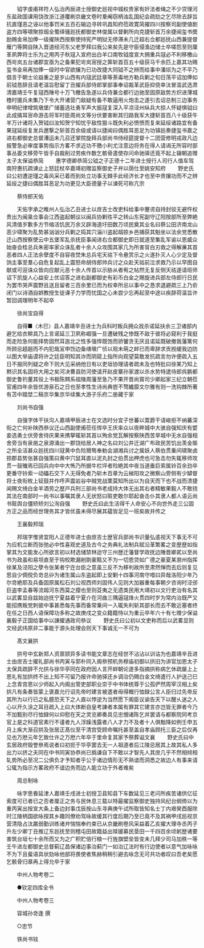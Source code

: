 <!-- { "loadSidebar": true } -->
　　钺字虔甫祥符人弘治丙辰进士授御史廵视中城权贵家有奸法者绳之不少贷理河东盐政国课用饶改浙江道覆刷京畿文卷时羣阉窃柄浊乱国纪会疏劾之乞尽除去辞旨抗直瑾恶之诬以他事罚米五百石输边寻转巩昌知府莅政寛简擢四川按察司副使値剧盗方四等啸聚掠刼全蜀绎骚廵抚都御史林俊属以督剿所向克捷斩首万余捷闻玺书奬励赐金帛加俸一级擢陜西按察使持宪严明狱无停滞未几迁超右佥都廵抚山西兼提督雁门等闗自陕入晋道经河东父老罗拜曰我公来矣先是守臣侵渔边储士卒嗟怨至则厘革夙弊将士乐为之用丙子秋冦入宣府出白羊口南牧钺度宣大拥重兵冦必不利移檄山西岢岚五台诸郡宜亟为之备果犯岢岚宻授之筭斩首百五十级获马千余匹上嘉其功赐玺书金帛再加俸一级时中官欲攘为已功改捷大同钺不之辨而给事中潘埙为之不平乃倡言于朝士论益重之是岁山西有内冦武廷章等荼毒地方勒兵剿之旬日荡平诏加俸如前钺恳辞且请老温旨慰留丁丑擢兵部侍郎掌部事奉诏裁革武臣抑侥幸汰冒滥武选肃清嘉靖壬午复冦西陲号十万飞檄告急遂以兵侍兼佥都行边驰至固原敌势方炽进薄城橹时援兵未集乃下令大开诸营门敌疑有备不敢逼用火炮击之遂引去诏总制三边事务申明纪律增筑墩堡广储蓄选壮勇军声大振冦复深入平凉泾州纵兵大掠人怀疑惧钺曰此成擒耳宻命游击将军时臣周尚文等分伏要害断其归路我军大捷斩首百八十级获牛羊万计诸将入贺钺曰汝知贺宁知忧乎敌性狠斗既失利必愤愤而复来延绥诸路宜有备果冦延绥复发兵邀撃之斩首百余级或请以捷闻曰偶胜耳恶足为功镇廵奏捷玺书嘉之进右都御史总督漕运未几召还掌院旋拜兵部尚书侍经筵提督十二团营修明戎政凡边报警急必审度事势指示方畧不求近功不徼小利尤注意边将务在得人请谒无所容时部事丛委文移旁午皆手自裁削过劳疾作数乞骸骨遣使存问命驰驿还竟不起上辍朝追赠太子太保谥恭简
　　惠字德卿恭简公钺之子正德十二年进士授行人司行人值车驾南狩惠抗疏谏止上怒廷杖卒嘉靖初赠监察御史子弁以荫仕至姚安知府
　　野史氏曰公初遭逆瑾之毒风采已着而到处立功事无棘手此经济长才也至中贵攘功而不之辨延绥之捷曰偶胜耳恶足为功更见大臣德量子以谏死可称亢宗

　　蔡侍郎天佑

　　天佑字承之睢州人弘治乙丑进士以庻吉士改吏科给事中蹇谔自持封驳无避忤权贵出为闽臬佥事会江西盗起朝议以闽兵协剿徃平之转山东宪副守辽阳按部所至弊絶风清值岁歉多方节缩活饥民万余又辟海道圩田数万顷民奠其业名曰蔡公田济南龙山恶少啸聚为乱势甚汹汹分兵剿之捣其穴淄川盗起刼掠乡邑捕获其魁坐以法余党悉散迁山西按察使云中五堡军乱杀抚臣事闻进右佥都御史即日就道至集乱军谕以恩威众始奋会桂总兵朱密率家众诛乱者十余人众攻围其家几为所害冐白刃救之得解亷其首恶者四人正法余孽度不自容夜焚朱总兵宅天祜下令悬赏示之火遂扑灭人心少定及督饷主事至羣心自危复起乱上震怒命胡侍郎帅兵讨之众赴天祜前泣求救乃示以早图自献或可逭诛众皆向应献元恶十余人传首以示胁从者宥之帖然无复反侧天祜遂请班师诏下凯旋人心益安上优诏答之进右副都御史有彩币白金之赐旋进兵部左侍郎行日民为罢市哭声震野且送且留者三百余里已而为权幸所忌以事中之恳求退避疏三上乃俞闭门以诗酒自娯教授生徒课子力学而忧国之心未尝少忘再起至中途以疾辞荷温旨许暂回调理明年不起卒

　　徐尚宝自得

　　自得■〈木巳〉县人嘉靖辛丑进士为兵科时叛兵拥众戕杀诺延扶余三卫诸部内避乞给衣畊具乃上言诺延三卫夙称崛强一旦遭破残之惨既不敌于彼将必窥利于我挺而走险急何能择势固然耳迤北之性多强悍既饱而骄饕贪无厌且诺延既破撤我藩篱何所顾忌趦趄而不内犯哉冝申饬边备缮墩广侦以观未萌之衅已而卑辞求贡觊缓我边防以图大举庙谟将许之廷臣明知其诈而阴窥上指所向观望莫敢发抗疏言勿许便疏入五日不报同列疑之命下则大见采纳他日有以吏垣协理请者疏未及也特批曰徐某乃知上黙识其名固将大用之矣河决曹县防河使请开赵皮寨孙家渡以杀水势特遣侍郎呉鹏都御史鲁钓董其役上书极陈闗系祖陵周藩至急乃不果开晋尚寳司少卿起家三纪立朝莅官甫四年余皆优游泉石之日也至孝性生诗尚典鬯不骛纎靡文尔雅有则一洗钩棘所著有苫中踏埜二稿京华集京华续集大游子乐府二册藏于家

　　刘尚书自强

　　自强字体干扶沟人嘉靖甲辰进士在文选时分宜子世蕃以鬻爵干请峻拒不纳蕃深衔之亡何补陕西叅议迁山西副使甫莅任悍卒王庆率众以夜畔城中大骇自强知庆有嬖妾选勇士伏旁舍待庆果来携拏辄斩其首以殉余党瓦解按察陕西苦旱城中无水自强相舍旁当有泉凿之泉源涌出一郡饶给居人神之名曰刘公井迁湖广布政民苦饥出羡金赈之所全活甚众廵抚四川冦黄中负险猾骜奉勅会湖湘兵讨之属妖人蔡伯贯乗间啸聚卤掠郡县势张甚自强策曰黄中穴鼠耳直以泥丸封之伯贯出柙虎也可急击勿失辄移师攻贯一鼓殱焉已回兵向中中大怖乃所据牛栏坪者险絶其中夜当道垂巨索属铃百余劲卒更番守铃索一动礧石交下人无得免者乃斩木百章为云梯阳攻之微察山旁侧有少罅督将士夜衔枚上钲鼓并作呼声震岩谷中贼党战栗莫知所出以为自天而下也不战而溃捷闻赐文绮白金羊酒劳之歴戸兵刑三部尚书老成持大体无出其右者精敏果毅人不敢挠其法在南部时一尚书以事嘱其隶人无状怒曰赃吏敢尔耶起奋击仆其隶人都人语云尚书赃舆台僵矫矫刘公洵自强
　　野史氏曰此生活得千人命安心不向世外走三公固方正之品而经世理务其才皆优虽未得尽展其藴皆足见一班矣故并传之

　　王襄毅邦瑞

　　邦瑞字惟贤宜阳人正德年进士由庻吉士歴官兵部尚书识量弘逺视天下事无不可为应机立断而张弛必中性喜观史道及古今之务典礼法制兵赋沿革繁畧之变歴歴如指掌其为文能发心所欲言初以材选储禁林迨守三州歴迁藩督学政抚边陲晋卿貮以至尚书为政虽和易坦直至于钩校欺漏剜剟豪黠又不为一切恩贷如广德之豪夏某滁州指挥徐某及泾阳之孽令张某者宁迕台臣之意虽三反不为移判故所至肃然惮而去后则复见思自少倜傥负竒总丱为诸生属山东盗起即上安剿十四事河南守唶曰异哉洛阳少年乃尔竒絶耶及兵备固原属松石刘公视西师刘固伟人见则大加器重每事朝夕咨询时泾邠巨盗李孟春等流刼河东西莫之撄也至则芟夷之无遗类民用大靖初以文行吏治有名其以武畧显自兹始迨抚宁夏益着宁夏介在河曲三隅逼冦烽火贯四时岁为常内治既严又能招携叛党刺彼中事甚悉每先事而备常乗间一入辄失利斩其部长而去不敢近塞者终在任之日西人语保障功多称之故庚戌之变众籍籍恃以为重云卒年六十有七赠少保谥襄毅子正国给事中以諌擢通政司叅议
　　野史氏曰公初以文吏称而后以武畧显则文经武纬原非二事能于源头处理会则天下事诚无一不可为

　　髙文襄拱

　　拱号中玄新郑人资禀颕异多读书能文章志在经世不沾沾以训诂为也嘉靖辛丑进士由庻吉士擢礼部尚书丙寅与郭朴同入阁叅预机务穆庙初御以拱旧为讲官加恩太子太保具疏辞不允拱与徐华亭同在政府因人言开衅朝论遂多指摘拱称病乞休疏屡上上恩礼有加拱终不出上知不可留乃报许命驰驿还乡调治仍赐白金文绮遣行人护送己巳上念青宫恩以少师起入内阁出管吏部职业崇于中书体统尊于公孤俨然周宰汉相上矣拱凡有条奏皆蒙上褒嘉允行诏先帝时建言被遣者毋得概行恤録公言人臣归过先帝反其所为以行已之私臆恐天下之人直以悖逆为当然愿下阁臣议谕告天下以醒乆迷之人心以开久涂之耳目疏入上曰大体断自皇考諌者本属有罪其它建言亦岂皆无罪者今乃不加甄别尽行恤録何以仰慰在天之灵览卿奏具见忠悃诸陈乞并罢请与都察院同考京官上是之科道官素行不谨者九人浮躁浅露者八人才力不及者十人俱黜降如例壬申五月上疾大渐召拱及张居正髙仪至干清宫受顾命嘱托甚至盖自孝庙顾托三臣之后仅再见也万厯元年乞致仕许之万厯六年卒于里命复其家予祭葬谥文襄
　　野史氏曰中玄居政府毁誉叅焉说者曰初扼于华亭罢去无一人祖道者后江陵忌居其上故其私人多出力以挤之夫同在中书同寅协恭尚已撝谦自下不敢以才智先人其庻几乎不然相倾相轧势所必至况二公俱负才予知者乎公于诸边情形无不熟谙而洞悉之故边人有事来请公辄为指示方畧政府不谙边务而边人能立功于外者难矣

　　周总制咏

　　咏字思飬延津人嘉靖壬戌进士初授卫县知县下车数延见三老问所疾苦诸供亿征索度可已者已之否者厘正之务与民休息三载以特最擢监察御史独持风纪台纲倚以为重丙寅出按宣大条上备边封事戊辰按山东寻典庚午试所取皆知名士丁内艰癸酉服除时江陵柄国欲咏按其乡趣同僚劝驾咏故缓其行度后期乃至已竟不及其祸甲戌廵视京营清隐占汰羸弱勤训练诸弁惴惴奉约束已从京畿刷卷风采益着乙亥擢大理寺丞丙子升左少卿丁丑推辽东廵抚至则稽屯田故籍益出赎锾募民垦田一千四百余顷躬歴诸要害筑台垣七十余所而又为之广积贮倍行粮一行旌旗壁垒皆变未几拜少司马加秩一等壬午进左都御史总督蓟辽昌保诸边事治蓟门一如治辽法时有行边使者以意气加咏咏不为下且蜚语具状劾咏他部将畏使者焦赫稍稍引避去咏念无可共功者叹曰吾老矣愿乞骸骨归章再上得允卒于家

　　中州人物考卷二

　　●钦定四库全书

　　中州人物考卷三

　　容城孙竒逢 撰

　　○忠节

　　铁尚书铉


